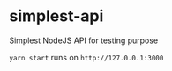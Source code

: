 # simplest-api

Simplest NodeJS API for testing purpose

`yarn start` runs on `http://127.0.0.1:3000`
